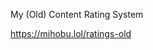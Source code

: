 My (Old) Content Rating System

[<span class="invisible">https://</span><span class="">mihobu.lol/ratings-old</span><span class="invisible"></span>](https://mihobu.lol/ratings-old)